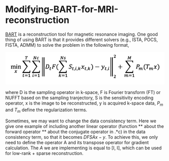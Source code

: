 # Modifying-BART-for-MRI-reconstruction

[BART](https://mrirecon.github.io/bart/) is a reconstruction tool for magnetic resonance imaging. One good thing of using BART is that it provides different solvers (e.g., ISTA, POCS, FISTA, ADMM) to solve the problem in the following format,

<div align="left">
  <img = src="pics/fig1.png" width=“300px” />
</div>


where D is the sampling operator in k-space, F is Fourier transform (FT) or NUFFT based on the sampling tranjectory, S is the sensitivity encoding operator, x is the image to be reconstructed, y is acquired k-space data, $P_m$ and $T_m$ define the regularization terms.


Sometimes, we may want to change the data consistency term. Here we give one example of including another linear operator (function ** about the forward operator ** about the conjugate operator in .*c) in the data consistency term, so that it becomes $DFSAx - y$. To achieve this, we only need to define the operator A and its transpose operator for gradient calculation. The $A$ we are implementing is equal to [I, I], which can be used for low-rank + sparse reconstruction. 

